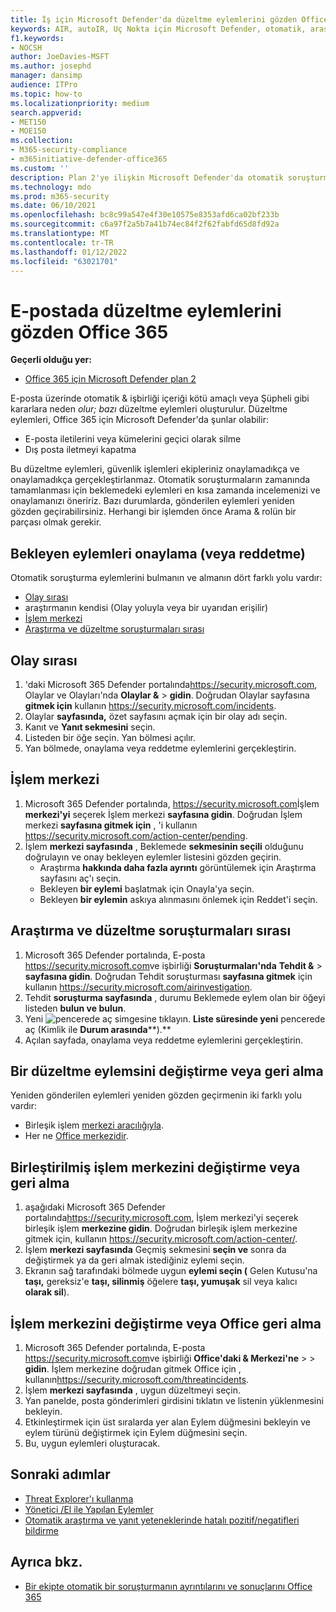 ```yaml
---
title: İş için Microsoft Defender'da düzeltme eylemlerini gözden Office 365
keywords: AIR, autoIR, Uç Nokta için Microsoft Defender, otomatik, araştırma, yanıt, düzeltme, tehdit, gelişmiş, tehdit, koruma
f1.keywords:
- NOCSH
author: JoeDavies-MSFT
ms.author: josephd
manager: dansimp
audience: ITPro
ms.topic: how-to
ms.localizationpriority: medium
search.appverid:
- MET150
- MOE150
ms.collection:
- M365-security-compliance
- m365initiative-defender-office365
ms.custom: ''
description: Plan 2'ye ilişkin Microsoft Defender'da otomatik soruşturma ve yanıt özelliklerinde düzeltme Office 365 öğrenin.
ms.technology: mdo
ms.prod: m365-security
ms.date: 06/10/2021
ms.openlocfilehash: bc8c99a547e4f30e10575e8353afd6ca02bf233b
ms.sourcegitcommit: c6a97f2a5b7a41b74ec84f2f62fabfd65d8fd92a
ms.translationtype: MT
ms.contentlocale: tr-TR
ms.lasthandoff: 01/12/2022
ms.locfileid: "63021701"
---
```

# <a name="review-and-manage-remediation-actions-in-office-365"></a>E-postada düzeltme eylemlerini gözden Office 365

**Geçerli olduğu yer:**
- [Office 365 için Microsoft Defender plan 2](defender-for-office-365.md)

E-posta üzerinde otomatik & işbirliği içeriği kötü amaçlı veya Şüpheli gibi kararlara neden *olur; bazı* düzeltme  eylemleri oluşturulur. Düzeltme eylemleri, Office 365 için Microsoft Defender'da şunlar olabilir:

- E-posta iletilerini veya kümelerini geçici olarak silme
- Dış posta iletmeyi kapatma

Bu düzeltme eylemleri, güvenlik işlemleri ekipleriniz onaylamadıkça ve onaylamadıkça gerçekleştirlanmaz. Otomatik soruşturmaların zamanında tamamlanması için beklemedeki eylemleri en kısa zamanda incelemenizi ve onaylamanızı öneririz. Bazı durumlarda, gönderilen eylemleri yeniden gözden geçirabilirsiniz.  Herhangi bir işlemden önce Arama & rolün bir parçası olmak gerekir.

## <a name="approve-or-reject-pending-actions"></a>Bekleyen eylemleri onaylama (veya reddetme)

Otomatik soruşturma eylemlerini bulmanın ve almanın dört farklı yolu vardır:

- [Olay sırası](https://security.microsoft.com/incidents)
- araştırmanın kendisi (Olay yoluyla veya bir uyarıdan erişilir)
- [İşlem merkezi](https://security.microsoft.com/action-center/pending)
- [Araştırma ve düzeltme soruşturmaları sırası](https://security.microsoft.com/airinvestigation)

## <a name="incident-queue"></a>Olay sırası

1. 'daki Microsoft 365 Defender portalında<https://security.microsoft.com>, Olaylar ve Olayları'nda  **Olaylar &** \> **gidin**. Doğrudan Olaylar sayfasına **gitmek için** kullanın <https://security.microsoft.com/incidents>.
2. Olaylar **sayfasında,** özet sayfasını açmak için bir olay adı seçin.
3. Kanıt ve **Yanıt sekmesini** seçin.
4. Listeden bir öğe seçin. Yan bölmesi açılır.
5. Yan bölmede, onaylama veya reddetme eylemlerini gerçekleştirin.

## <a name="action-center"></a>İşlem merkezi

1. Microsoft 365 Defender portalında, <https://security.microsoft.com>İşlem **merkezi'yi** seçerek İşlem merkezi **sayfasına gidin**. Doğrudan İşlem merkezi **sayfasına gitmek için** , 'i kullanın <https://security.microsoft.com/action-center/pending>.
2. İşlem **merkezi sayfasında** , Beklemede **sekmesinin seçili** olduğunu doğrulayın ve onay bekleyen eylemler listesini gözden geçirin.
   - Araştırma **hakkında daha fazla ayrıntı** görüntülemek için Araştırma sayfasını aç'ı seçin.
   - Bekleyen **bir eylemi** başlatmak için Onayla'ya seçin.
   - Bekleyen **bir eylemin** askıya alınmasını önlemek için Reddet'i seçin.

## <a name="investigation-and-remediation-investigations-queue"></a>Araştırma ve düzeltme soruşturmaları sırası

1. Microsoft 365 Defender portalında, E-posta <https://security.microsoft.com>ve işbirliği **Soruşturmaları'nda** **Tehdit &** \> **sayfasına gidin**. Doğrudan Tehdit soruşturması **sayfasına gitmek** için kullanın <https://security.microsoft.com/airinvestigation>.
2. Tehdit **soruşturma sayfasında** , durumu Beklemede eylem olan bir öğeyi listeden **bulun ve bulun**.
3. Yeni ![pencerede aç simgesine tıklayın.](../../media/m365-cc-sc-open-icon.png) **Liste süresinde yeni** pencerede aç (Kimlik ile **Durum arasında****).**
4. Açılan sayfada, onaylama veya reddetme eylemlerini gerçekleştirin.

## <a name="change-or-undo-one-remediation-action"></a>Bir düzeltme eylemsini değiştirme veya geri alma

Yeniden gönderilen eylemleri yeniden gözden geçirmenin iki farklı yolu vardır:

- Birleşik işlem [merkezi aracılığıyla](https://security.microsoft.com/action-center).
- Her ne [Office merkezidir](https://security.microsoft.com/threatincidents).

## <a name="change-or-undo-through-the-unified-action-center"></a>Birleştirilmiş işlem merkezini değiştirme veya geri alma

1. aşağıdaki Microsoft 365 Defender portalında<https://security.microsoft.com>, İşlem merkezi'yi seçerek birleşik işlem **merkezine gidin**. Doğrudan birleşik işlem merkezine gitmek için, kullanın <https://security.microsoft.com/action-center/>.
2. İşlem **merkezi sayfasında** Geçmiş sekmesini **seçin ve** sonra da değiştirmek ya da geri almak istediğiniz eylemi seçin.
3. Ekranın sağ tarafındaki bölmede uygun **eylemi seçin (** Gelen Kutusu'na **taşı,** gereksiz'e **taşı, silinmiş** öğelere **taşı, yumuşak** sil veya kalıcı **olarak sil**).

## <a name="change-or-undo-through-the-office-action-center"></a>İşlem merkezini değiştirme veya Office geri alma

1. Microsoft 365 Defender portalında, E-posta <https://security.microsoft.com>ve işbirliği **Office'daki & Merkezi'ne** \>  \> **gidin**. İşlem merkezine doğrudan gitmek Office için , kullanın<https://security.microsoft.com/threatincidents>.
2. İşlem **merkezi sayfasında** , uygun düzeltmeyi seçin.
3. Yan panelde, posta gönderimleri girdisini tıklatın ve listenin yüklenmesini bekleyin.
4. Etkinleştirmek için üst sıralarda yer alan Eylem düğmesini bekleyin ve eylem türünü değiştirmek için Eylem düğmesini seçin.
5. Bu, uygun eylemleri oluşturacak.

## <a name="next-steps"></a>Sonraki adımlar

- [Threat Explorer'ı kullanma](threat-explorer.md)
- [Yönetici /El ile Yapılan Eylemler](remediate-malicious-email-delivered-office-365.md)
- [Otomatik araştırma ve yanıt yeteneklerinde hatalı pozitif/negatifleri bildirme](air-report-false-positives-negatives.md)

## <a name="see-also"></a>Ayrıca bkz.

- [Bir ekipte otomatik bir soruşturmanın ayrıntılarını ve sonuçlarını Office 365](air-view-investigation-results.md)
